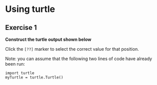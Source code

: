 # Using turtle
## Exercise 1

**Construct the turtle output shown below**

Click the `[??]` marker to select the correct value for that position.

Note: you can assume that the following two lines of code have already been run:

```
import turtle
myTurtle = turtle.Turtle()
```
